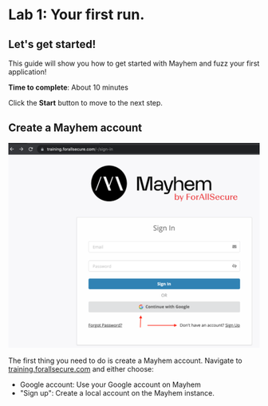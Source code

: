# Lab 1: Your first run. 

## Let's get started!

This guide will show you how to get started with Mayhem and fuzz your first
application!

**Time to complete**: About 10 minutes

Click the **Start** button to move to the next step.

## Create a Mayhem account

![Mayhem Account Creation](https://raw.githubusercontent.com/dbrumley/fuzzing-cloudshell-tutorial/master/assets/images/account-creation.png)

The first thing you need to do is create a Mayhem account. Navigate to 
[training.forallsecure.com](https://training.forallsecure.com) and either choose:
   * Google account: Use your Google account on Mayhem
   * "Sign up": Create a local account on the Mayhem instance. 



    
    

